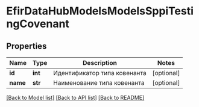 # EfirDataHubModelsModelsSppiTestingCovenant

## Properties
Name | Type | Description | Notes
------------ | ------------- | ------------- | -------------
**id** | **int** | Идентификатор типа ковенанта | [optional] 
**name** | **str** | Наименование типа ковенанта | [optional] 

[[Back to Model list]](../README.md#documentation-for-models) [[Back to API list]](../README.md#documentation-for-api-endpoints) [[Back to README]](../README.md)

